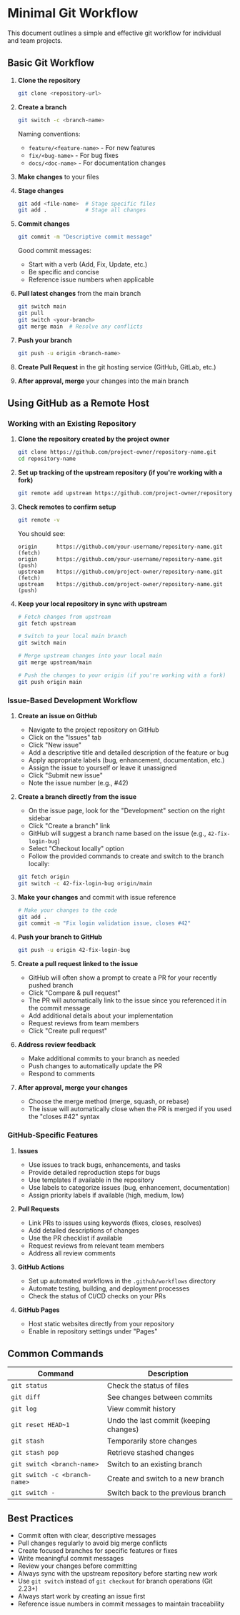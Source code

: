# Minimal Git Workflow

This document outlines a simple and effective git workflow for individual and team projects.

## Basic Git Workflow

1. **Clone the repository**
   ```bash
   git clone <repository-url>
   ```

2. **Create a branch**
   ```bash
   git switch -c <branch-name>
   ```
   
   Naming conventions:
   - `feature/<feature-name>` - For new features
   - `fix/<bug-name>` - For bug fixes
   - `docs/<doc-name>` - For documentation changes

3. **Make changes** to your files

4. **Stage changes**
   ```bash
   git add <file-name>  # Stage specific files
   git add .            # Stage all changes
   ```

5. **Commit changes**
   ```bash
   git commit -m "Descriptive commit message"
   ```
   
   Good commit messages:
   - Start with a verb (Add, Fix, Update, etc.)
   - Be specific and concise
   - Reference issue numbers when applicable

6. **Pull latest changes** from the main branch
   ```bash
   git switch main
   git pull
   git switch <your-branch>
   git merge main  # Resolve any conflicts
   ```

7. **Push your branch**
   ```bash
   git push -u origin <branch-name>
   ```

8. **Create Pull Request** in the git hosting service (GitHub, GitLab, etc.)

9. **After approval, merge** your changes into the main branch

## Using GitHub as a Remote Host

### Working with an Existing Repository

1. **Clone the repository created by the project owner**
   ```bash
   git clone https://github.com/project-owner/repository-name.git
   cd repository-name
   ```

2. **Set up tracking of the upstream repository (if you're working with a fork)**
   ```bash
   git remote add upstream https://github.com/project-owner/repository-name.git
   ```

3. **Check remotes to confirm setup**
   ```bash
   git remote -v
   ```
   You should see:
   ```
   origin      https://github.com/your-username/repository-name.git (fetch)
   origin      https://github.com/your-username/repository-name.git (push)
   upstream    https://github.com/project-owner/repository-name.git (fetch)
   upstream    https://github.com/project-owner/repository-name.git (push)
   ```

4. **Keep your local repository in sync with upstream**
   ```bash
   # Fetch changes from upstream
   git fetch upstream
   
   # Switch to your local main branch
   git switch main
   
   # Merge upstream changes into your local main
   git merge upstream/main
   
   # Push the changes to your origin (if you're working with a fork)
   git push origin main
   ```

### Issue-Based Development Workflow

1. **Create an issue on GitHub**
   - Navigate to the project repository on GitHub
   - Click on the "Issues" tab
   - Click "New issue"
   - Add a descriptive title and detailed description of the feature or bug
   - Apply appropriate labels (bug, enhancement, documentation, etc.)
   - Assign the issue to yourself or leave it unassigned
   - Click "Submit new issue"
   - Note the issue number (e.g., #42)

2. **Create a branch directly from the issue**
   - On the issue page, look for the "Development" section on the right sidebar
   - Click "Create a branch" link
   - GitHub will suggest a branch name based on the issue (e.g., `42-fix-login-bug`)
   - Select "Checkout locally" option
   - Follow the provided commands to create and switch to the branch locally:
   ```bash
   git fetch origin
   git switch -c 42-fix-login-bug origin/main
   ```

3. **Make your changes** and commit with issue reference
   ```bash
   # Make your changes to the code
   git add .
   git commit -m "Fix login validation issue, closes #42"
   ```

4. **Push your branch to GitHub**
   ```bash
   git push -u origin 42-fix-login-bug
   ```

5. **Create a pull request linked to the issue**
   - GitHub will often show a prompt to create a PR for your recently pushed branch
   - Click "Compare & pull request"
   - The PR will automatically link to the issue since you referenced it in the commit message
   - Add additional details about your implementation
   - Request reviews from team members
   - Click "Create pull request"

6. **Address review feedback**
   - Make additional commits to your branch as needed
   - Push changes to automatically update the PR
   - Respond to comments

7. **After approval, merge your changes**
   - Choose the merge method (merge, squash, or rebase)
   - The issue will automatically close when the PR is merged if you used the "closes #42" syntax

### GitHub-Specific Features

1. **Issues**
   - Use issues to track bugs, enhancements, and tasks
   - Provide detailed reproduction steps for bugs
   - Use templates if available in the repository
   - Use labels to categorize issues (bug, enhancement, documentation)
   - Assign priority labels if available (high, medium, low)

2. **Pull Requests**
   - Link PRs to issues using keywords (fixes, closes, resolves)
   - Add detailed descriptions of changes
   - Use the PR checklist if available
   - Request reviews from relevant team members
   - Address all review comments

3. **GitHub Actions**
   - Set up automated workflows in the `.github/workflows` directory
   - Automate testing, building, and deployment processes
   - Check the status of CI/CD checks on your PRs

4. **GitHub Pages**
   - Host static websites directly from your repository
   - Enable in repository settings under "Pages"

## Common Commands

| Command | Description |
|---------|-------------|
| `git status` | Check the status of files |
| `git diff` | See changes between commits |
| `git log` | View commit history |
| `git reset HEAD~1` | Undo the last commit (keeping changes) |
| `git stash` | Temporarily store changes |
| `git stash pop` | Retrieve stashed changes |
| `git switch <branch-name>` | Switch to an existing branch |
| `git switch -c <branch-name>` | Create and switch to a new branch |
| `git switch -` | Switch back to the previous branch |

## Best Practices

- Commit often with clear, descriptive messages
- Pull changes regularly to avoid big merge conflicts
- Create focused branches for specific features or fixes
- Write meaningful commit messages
- Review your changes before committing
- Always sync with the upstream repository before starting new work
- Use `git switch` instead of `git checkout` for branch operations (Git 2.23+)
- Always start work by creating an issue first
- Reference issue numbers in commit messages to maintain traceability
